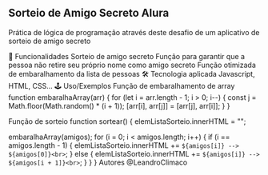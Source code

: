 Sorteio de Amigo Secreto Alura
----------------------------------------------
Prática de lógica de programação através deste desafio de um aplicativo de sorteio de amigo secreto

🚀 Funcionalidades
Sorteio de amigo secreto
Função para garantir que a pessoa não retire seu próprio nome como amigo secreto
Função otimizada de embaralhamento da lista de pessoas
🛠 Tecnologia aplicada
Javascript, HTML, CSS...
🕹 Uso/Exemplos
Função de embaralhamento de array
function embaralhaArray(arr) {
  for (let i = arr.length - 1; i > 0; i--) {
    const j = Math.floor(Math.random() * (i + 1));
    [arr[i], arr[j]] = [arr[j], arr[i]];
  }
}

Função de sorteio
function sortear() {
  elemListaSorteio.innerHTML = "";

  embaralhaArray(amigos);
  for (i = 0; i < amigos.length; i++) {
    if (i == amigos.length - 1) {
      elemListaSorteio.innerHTML += `${amigos[i]} --> ${amigos[0]}<br>`;
    } else {
      elemListaSorteio.innerHTML += `${amigos[i]} --> ${amigos[i + 1]}<br>`;
    }
  }
}
Autores
@LeandroClimaco
